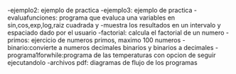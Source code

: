 -ejemplo2: ejemplo de practica
-ejemplo3: ejemplo de practica
-evaluafunciones: programa que evaluca una variables en sin,cos,exp,log,raiz cuadrada y -muestra los resultados en un intervalo y espaciado dado por el usuario
-factorial: calcula el factorial de un numero
-primos: ejercicio de numeros primos, maximo 100 numeros
-binario:convierte a numeros decimales binarios y binarios a decimales
-programa1forwhile:programa de las temperaturas con opcion de seguir ejecutandolo
-archivos pdf: diagramas de flujo de los programas
